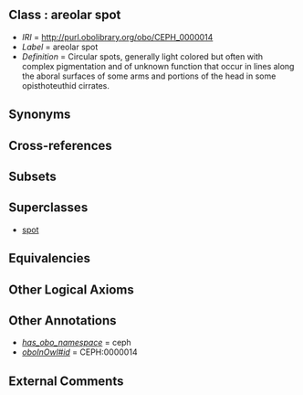 
## Class : areolar spot

 * *IRI* = http://purl.obolibrary.org/obo/CEPH_0000014
 * *Label* = areolar spot
 * *Definition* = Circular spots, generally light colored but often with complex pigmentation and of unknown function that occur in lines along the aboral surfaces of some arms and portions of the head in some opisthoteuthid cirrates.

## Synonyms


## Cross-references


## Subsets


## Superclasses

 * [spot](../../CEPH/24/CEPH_0001024.md)

## Equivalencies


## Other Logical Axioms


## Other Annotations

 * *[has_obo_namespace](../../ce/oboInOwl#hasOBONamespace.md)* = ceph
 * *[oboInOwl#id](../../id/oboInOwl#id.md)* = CEPH:0000014

## External Comments

